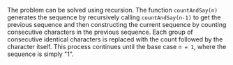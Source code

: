 The problem can be solved using recursion. The function `countAndSay(n)` generates the sequence by recursively calling `countAndSay(n-1)` to get the previous sequence and then constructing the current sequence by counting consecutive characters in the previous sequence. Each group of consecutive identical characters is replaced with the count followed by the character itself. This process continues until the base case `n = 1`, where the sequence is simply "1".
